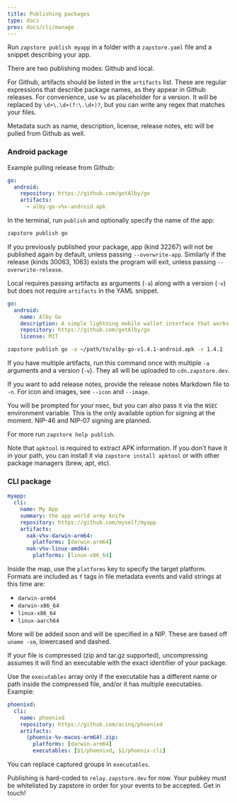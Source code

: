 ```yaml
---
title: Publishing packages
type: docs
prev: docs/cli/manage
---
```


Run `zapstore publish myapp` in a folder with a `zapstore.yaml` file and a snippet describing your app.

There are two publishing modes: Github and local.

For Github, artifacts should be listed in the `artifacts` list. These are regular expressions that describe package names, as they appear in Github releases.
For convenience, use `%v` as placeholder for a version. It will be replaced by `\d+\.\d+(?:\.\d+)?`, but you can write any regex that matches your files.

Metadata such as name, description, license, release notes, etc will be pulled from Github as well.

### Android package

Example pulling release from Github:

```yaml
go:
  android:
    repository: https://github.com/getAlby/go
    artifacts:
      - alby-go-v%v-android.apk
```

In the terminal, run `publish` and optionally specify the name of the app:

```bash
zapstore publish go 
```

If you previously published your package, app (kind 32267) will not be published again by default, unless passing `--overwrite-app`. Similarly if the release (kinds 30063, 1063) exists the program will exit, unless passing `--overwrite-release`.

Local requires passing artifacts as arguments (`-a`) along with a version (`-v`) but does not require `artifacts` in the YAML snippet.

```yaml
go:
  android:
    name: Alby Go
    description: A simple lightning mobile wallet interface that works great with Alby Hub.
    repository: https://github.com/getAlby/go
    license: MIT
```

```bash
zapstore publish go -a ~/path/to/alby-go-v1.4.1-android.apk -v 1.4.1
```

If you have multiple artifacts, run this command once with multiple `-a` arguments and a version (`-v`). They all will be uploaded to `cdn.zapstore.dev`.

If you want to add release notes, provide the release notes Markdown file to `-n`. For icon and images, see `--icon` and `--image`.

You will be prompted for your nsec, but you can also pass it via the `NSEC` environment variable. This is the only available option for signing at the moment. NIP-46 and NIP-07 signing are planned.

For more run `zapstore help publish`.

Note that `apktool` is required to extract APK information. If you don't have it in your path, you can install it via `zapstore install apktool` or with other package managers (brew, apt, etc).

### CLI package

```yaml
myapp:
  cli:
    name: My App
    summary: the app world army knife
    repository: https://github.com/myself/myapp
    artifacts:
      nak-v%v-darwin-arm64:
        platforms: [darwin-arm64]
      nak-v%v-linux-amd64:
        platforms: [linux-x86_64]
```

Inside the map, use the `platforms` key to specify the target platform. Formats are included as `f` tags in file metadata events and valid strings at this time are:

 - `darwin-arm64`
 - `darwin-x86_64`
 - `linux-x86_64`
 - `linux-aarch64`

More will be added soon and will be specified in a NIP. These are based off `uname -sm`, lowercased and dashed.

If your file is compressed (zip and tar.gz supported), uncompressing assumes it will find an executable with the exact identifier of your package.

Use the `executables` array only if the executable has a different name or path inside the compressed file, and/or it has multiple executables. Example:

```yaml
phoenixd:
  cli:
    name: phoenixd
    repository: https://github.com/acinq/phoenixd
    artifacts:
      (phoenix-%v-macos-arm64).zip:
        platforms: [darwin-arm64]
        executables: [$1/phoenixd, $1/phoenix-cli]
```

You can replace captured groups in `executables`.

Publishing is hard-coded to `relay.zapstore.dev` for now. Your pubkey must be whitelisted by zapstore in order for your events to be accepted. Get in touch!